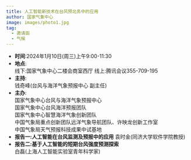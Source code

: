 ```yaml
---
title: 人工智能新技术在台风预北务中的应用
author: 国家气象中心
image: images/photo1.jpg
tag: 
  - 邀请函
  - 气候
---
```

- **时间**:2024年1月10日(周三)上午9:00-11:30  
- **地点**:  
线下:国家气象中心二楼会商室西厅
线上:腾讯会议355-709-195  
- **主持**:  
钱奇峰(台风与海洋气象预报中心 副主任)  
- **主办**:  
国家气象中心台风与海洋气象预报中心  
国家气象中心台风海洋预报团队  
国家气象中心智慧海洋气象创新团队  
中国气象局重点创新团队远洋气象导航团队、许映龙创新工作室  
中国气象局天气预报科技成果中试基地  
- **报告一:人工智能在台风监测及预报中的应用**
袁时金(同济大学软件学院教授)  
- **报告二:基于人工智能的短期台风强度预测探索**  
白磊(上海人工智能实验室青年科学家)